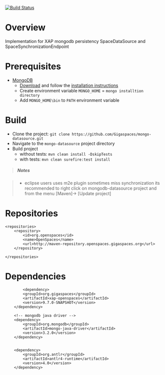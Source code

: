 [![Build Status](https://api.travis-ci.org/Gigaspaces/mongo-datasource.png)](http://travis-ci.org/Gigaspaces/mongo-datasource)

Overview
================

Implementation for XAP mongodb persistency SpaceDataSource and SpaceSynchronizationEndpoint

Prerequisites
=============
* [MongoDB](http://www.mongodb.org/)
  * [Download](http://www.mongodb.org/downloads) and follow the [installation instructions](http://docs.mongodb.org/manual/installation/)
  * Create environment variable `MONGO_HOME` = `mongo installtion directory`
  * Add `MONGO_HOME\bin` to `PATH` environment variable

Build
=====

* Clone the project: `git clone https://github.com/Gigaspaces/mongo-datasource.git`
* Navigate to the `mongo-datasource` project directory
* Build project 
  * without tests: `mvn clean install -DskipTests`
  * with tests: `mvn clean surefire:test install`

> ##### Notes #####

> * eclipse users uses m2e plugin sometimes miss synchronization its recommended to right click on 
  mongodb-datasource project and from the menu [Maven]-> [Update project]


Repositories
============
	<repositories>
		<repository>
			<id>org.openspaces</id>
			<name>OpenSpaces</name>
			<url>http://maven-repository.openspaces.gigaspaces.org</url>
		</repository>

	</repositories>

Dependencies
============
    		<dependency>
			<groupId>org.gigaspaces</groupId>
			<artifactId>xap-openspaces</artifactId>
			<version>9.7.0-SNAPSHOT</version>
		</dependency>

		<!-- mongodb java driver -->
		<dependency>
			<groupId>org.mongodb</groupId>
			<artifactId>mongo-java-driver</artifactId>
			<version>3.2.0</version>
		</dependency>
	

		<dependency>
			<groupId>org.antlr</groupId>
			<artifactId>antlr4-runtime</artifactId>
			<version>4.0</version>
		</dependency>

